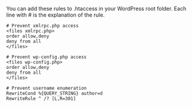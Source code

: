 You can add these rules to .htaccess in your WordPress root folder. Each line with # is the explanation of the rule.
```
# Prevent xmlrpc.php access
<files xmlrpc.php>
order allow,deny
deny from all
</files>

# Prevent wp-config.php access
<files wp-config.php>
order allow,deny
deny from all
</files>

# Prevent username enumeration
RewriteCond %{QUERY_STRING} author=d
RewriteRule ^ /? [L,R=301]
```